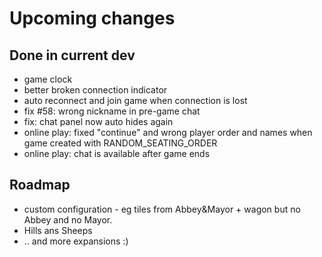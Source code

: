 # Upcoming changes

## Done in current dev

* game clock
* better broken connection indicator
* auto reconnect and join game when connection is lost
* fix #58: wrong nickname in pre-game chat 
* fix: chat panel now auto hides again
* online play: fixed "continue" and wrong player order and names when game created with RANDOM_SEATING_ORDER  
* online play: chat is available after game ends


## Roadmap

*  custom configuration - eg tiles from Abbey&Mayor + wagon but  no Abbey and no Mayor.
* Hills ans Sheeps
* .. and more expansions :)